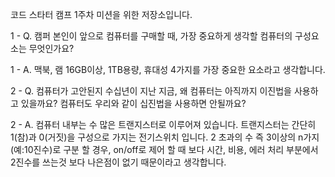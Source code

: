 코드 스타터 캠프 1주차 미션을 위한 저장소입니다.

1 - Q.
캠퍼 본인이 앞으로 컴퓨터를 구매할 때, 가장 중요하게 생각할 컴퓨터의 
구성요소는 무엇인가요?

1 - A.
맥북, 램 16GB이상, 1TB용량, 휴대성 4가지를 가장 중요한 요소라고 
생각합니다.

2 - Q.
컴퓨터가 고안된지 수십년이 지난 지금, 왜 컴퓨터는 아직까지 이진법을 
사용하고 있을까요? 컴퓨터도 우리와 같이 십진법을 사용하면 안될까요?

2 - A.
컴퓨터 내부는 수 많은 트랜지스터로 이루어져 있습니다.
트랜지스터는 간단히 1(참)과 0(거짓)을 구성으로 가지는 전기스위치 입니다.
2 초과의 수 즉 3이상의 n가지(예:10진수)로 구분 할 경우, on/off로
제어 할 때 보다 시간, 비용, 에러 처리 부분에서 2진수를 쓰는것 보다
나은점이 없기 때문이라고 생각합니다.
